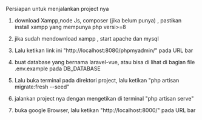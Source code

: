 Persiapan untuk menjalankan project nya

1. download Xampp,node Js, composer (jika belum punya) , pastikan install xampp yang mempunya php versi>=8

2. jika sudah mendownload xampp , start apache dan mysql

3. Lalu ketikan link ini "http://localhost:8080/phpmyadmin/" pada URL bar

4. buat database yang bernama laravel-vue, atau bisa di lihat di bagian file .env.example pada DB_DATABASE

5. Lalu buka terminal pada direktori project, lalu ketikan "php artisan migrate:fresh --seed"

6. jalankan project nya dengan mengetikan di terminal "php artisan serve"

7. buka google Browser, lalu ketikan "http://localhost:8000/" pada URL bar
